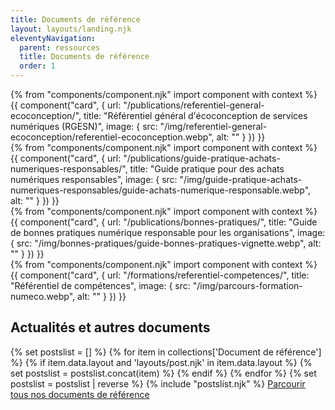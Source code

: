 ```yaml
---
title: Documents de référence
layout: layouts/landing.njk
eleventyNavigation:
  parent: ressources
  title: Documents de référence
  order: 1
---
```


<div class="fr-grid-row fr-grid-row--gutters fr-mb-6v">
	<div class="fr-col-12 fr-col-md-4">
		{% from "components/component.njk" import component with context %}
		{{ component("card", {
			url: "/publications/referentiel-general-ecoconception/",
			title: "Référentiel général d'écoconception de services numériques (RGESN)",
			image: {
				src: "/img/referentiel-general-ecoconception/referentiel-ecoconception.webp",
				alt: ""
			}
		}) }}
	</div>
	<div class="fr-col-12 fr-col-md-4">
		{% from "components/component.njk" import component with context %}
		{{ component("card", {
			url: "/publications/guide-pratique-achats-numeriques-responsables/",
			title: "Guide pratique pour des achats numériques responsables",
			image: {
				src: "/img/guide-pratique-achats-numeriques-responsables/guide-achats-numerique-responsable.webp",
				alt: ""
			}
		}) }}
	</div>
	<div class="fr-col-12 fr-col-md-4">
		{% from "components/component.njk" import component with context %}
		{{ component("card", {
			url: "/publications/bonnes-pratiques/",
			title: "Guide de bonnes pratiques numérique responsable pour les organisations",
			image: {
				src: "/img/bonnes-pratiques/guide-bonnes-pratiques-vignette.webp",
				alt: ""
			}
		}) }}
	</div>
	<div class="fr-col-12 fr-col-md-4">
		{% from "components/component.njk" import component with context %}
		{{ component("card", {
			url: "/formations/referentiel-competences/",
			title: "Référentiel de compétences",
			image: {
				src: "/img/parcours-formation-numeco.webp",
				alt: ""
			}
		}) }}
	</div>
</div>

## Actualités et autres documents

{% set postslist = [] %}
{% for item in collections['Document de référence'] %}
	{% if item.data.layout and 'layouts/post.njk' in item.data.layout %}
		{% set postslist = postslist.concat(item) %}
	{% endif %}
{% endfor %}
{% set postslist = postslist | reverse %}
{% include "postslist.njk" %}
<a href="/actualites/tags/document-de-reference/">Parcourir tous nos documents de référence</a>
